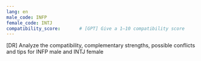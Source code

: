```yaml
---
lang: en
male_code: INFP
female_code: INTJ
compatibility_score:       # [GPT] Give a 1–10 compatibility score
---
```


[DR] Analyze the compatibility, complementary strengths, possible conflicts and tips for INFP male and INTJ female

